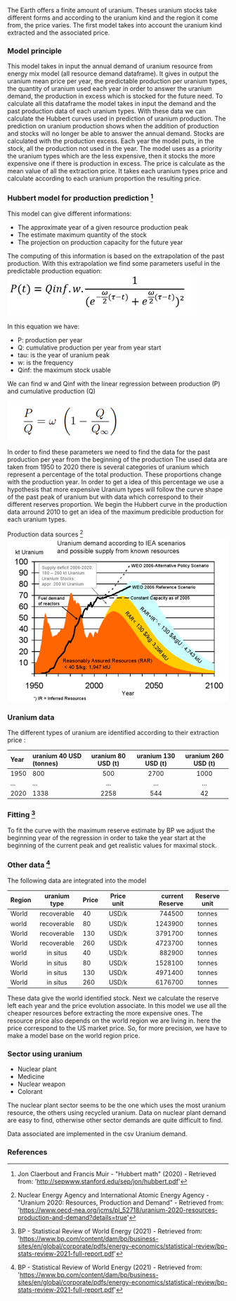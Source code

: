 The Earth offers a finite amount of uranium. Theses uranium stocks take different forms and according to the uranium kind and the region it come from, the price varies.
The first model takes into account the uranium kind extracted and the associated price. 

### Model principle

This model takes in input the annual demand of uranium resource from energy mix model (all resource demand dataframe). It gives in output the uranium mean price per year, the predictable production per uranium types, the quantity of uranium used each year in order to answer the uranium demand, the production in excess which is stocked for the future need.
To calculate all this dataframe the model takes in input the demand and the past production data of each uranium types.
With these data we can calculate the Hubbert curves used in prediction of uranium production.
The prediction on uranium production shows when the addition of production and stocks will no longer be able to answer the annual demand.
Stocks are calculated with the production excess. Each year the model puts, in the stock, all the production not used in the year. 
The model uses as a priority the uranium types which are the less expensive, then it stocks the more expensive one if there is production in excess.
The price is calculate as the mean value of all the extraction price. It takes each uranium types price and calculate according to each uranium proportion the resulting price.

### Hubbert model for production prediction [^1]

This model can give different informations: 
* The approximate year of a given resource production peak
* The estimate maximum quantity of the stock
* The projection on production capacity for the future year

The computing of this information is based on the extrapolation of the past production. With this extrapolation we find some parameters useful in the predictable production equation:
![](production.png)

In this equation we have:
- P: production per year
- Q: cumulative production per year from year start
- tau: is the year of uranium peak
- w: is the frequency 
- Qinf: the maximum stock usable 

We can find w and Qinf with the linear regression between production (P) and cumulative production (Q)

![](regression.png)

In order to find these parameters we need to find the data for the past production per year from the beginning of the production
The used data are taken from 1950 to 2020 there is several categories of uranium which represent a percentage of the total production. These proportions change with the production year. In order to get a idea of this percentage we use a hypothesis that more expensive Uranium types will follow the curve shape of the past peak of uranium but with data which correspond to their different reserves proportion. We begin the Hubbert curve in the production data arround 2010 to get an idea of the maximum predicible production for each uranium types.

Production data sources [^2]
![](production-picture.png)

### Uranium data

The different types of uranium are identified according to their extraction price :

|Year |uranium 40 USD (tonnes)|uranium 80  USD (t)|uranium 130  USD (t)|uranium 260  USD (t)|
| :------- | :---------- | :-----------: | :---------: | :-----------------: |
|1950|800|500|2700|1000|
|...|...|...|...|...|
|2020|1338|2258|544|42|

### Fitting [^3]

To fit the curve with the maximum reserve estimate by BP we adjust the beginning year of the regression in order to take the year start at the beginning of the current peak and get realistic values for maximal stock.

### Other data [^3]

The following data are integrated into the model 

|  Region  |uranium type  |   Price  | Price unit | current Reserve | Reserve unit |
| :------- | :--------:| :---------- | :-----------: | ---------: | :-----------------: |
| World  | recoverable|40 |USD/k|744500| tonnes |    
| world  | recoverable|80 |USD/k|1243900| tonnes |    
| World  |recoverable|130|USD/k| 3791700| tonnes |      
| World  |recoverable|260|USD/k| 4723700| tonnes |                
| world  |in situs|40|USD/k|882900 | tonnes |         
| World  |in situs|80|USD/k|1528100| tonnes |
| World  |in situs|130|USD/k|4971400 |tonnes | 
| World  |in situs| 260|USD/k| 6176700|tonnes |                 
 
These data give the world identified stock. Next we calculate the reserve left each year and the price evolution associate. In this model we use all the cheaper resources before extracting the more expensive ones.
The resource price also depends on the world region we are living in. here the price correspond to the US market price. So, for more precision, we have to make a model base on the world region price.

### Sector using uranium 

* Nuclear plant 
* Medicine
* Nuclear weapon
* Colorant

The nuclear plant sector seems to be the one which uses the most uranium resource, the others using recycled uranium. Data on nuclear plant demand are easy to find, otherwise other sector demands are quite difficult to find.

Data associated are implemented in the csv Uranium demand.
  
### References 

[^1]: Jon Claerbout and Francis Muir - "Hubbert math" (2020) - Retrieved from: 'http://sepwww.stanford.edu/sep/jon/hubbert.pdf'
[^2]: Nuclear Energy Agency and International Atomic Energy Agency - "Uranium 2020: Resources, Production and Demand" - Retrieved from: 'https://www.oecd-nea.org/jcms/pl_52718/uranium-2020-resources-production-and-demand?details=true'
[^3]: BP - Statistical Review of World Energy (2021) - Retrieved from: 'https://www.bp.com/content/dam/bp/business-sites/en/global/corporate/pdfs/energy-economics/statistical-review/bp-stats-review-2021-full-report.pdf'